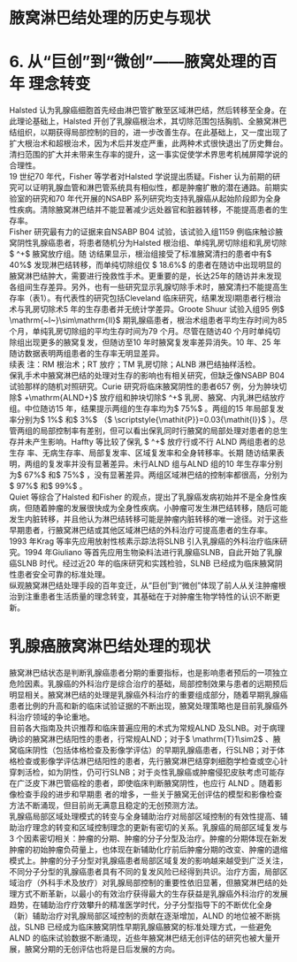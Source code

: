 # 腋窝淋巴结处理的历史与现状  
# 6. 从“巨创”到“微创”——腋窝处理的百年 理念转变  
Halsted 认为乳腺癌细胞首先经由淋巴管扩散至区域淋巴结，然后转移至全身。在此理论基础上，Halsted 开创了乳腺癌根治术，其切除范围包括胸肌、全腋窝淋巴结组织，以期获得局部控制的目的，进一步改善生存。在此基础上，又一度出现了扩大根治术和超根治术，因为术后并发症严重，此两种术式很快退出了历史舞台。清扫范围的扩大并未带来生存率的提升，这一事实促使学术界思考机械屏障学说的合理性。  
19 世纪70 年代，Fisher 等学者对Halsted 学说提出质疑。Fisher 认为前期的研究可以证明乳腺血管和淋巴管系统具有相似性，都是肿瘤扩散的潜在通路。前期实验室的研究和70 年代开展的NSABP 系列研究均支持乳腺癌从起始阶段即为全身性疾病。清除腋窝淋巴结并不能显著减少远处器官和脏器转移，不能提高患者的生存率。  
Fisher 研究最有力的证据来自NSABP B04 试验，该试验入组1159 例临床触诊腋窝阴性乳腺癌患者，将患者随机分为Halsted  根治组、单纯乳房切除组和乳房切除 $ ^+$   腋窝放疗组。随 访结果显示，根治组接受了标准腋窝清扫的患者中有$ 40\%$  发现淋巴结转移，而单纯切除组仅 $ 18.6\%$   的患者在随访中出现明显的 腋窝淋巴结肿大，需要进行挽救性手术。更重要的是，长达25年的随访并未发现各组间生存差异。另外，也有一些研究显示乳腺切除手术时，腋窝清扫不能提高生存率（表1）。有代表性的研究包括Cleveland 临床研究，结果发现Ⅰ期患者行根治术与乳房切除术5 年的生存患者并无统计学差异。Groote Shuur 试验入组95 例$ \mathrm{~I~}\sim\mathrm{II}$    期乳腺癌患者，根治术组患者平均生存时间为85个月，单纯乳房切除组的平均生存时间为79 个月。尽管在随访40 个月时单纯切除组出现更多的腋窝复发，但随访至10 年时腋窝复发率差异消失。10 年、25 年随访数据表明两组患者的生存率无明显差异。  
续表
注：RM 根治术；RT 放疗；TM 乳房切除；ALNB 淋巴结抽样活检。  
保乳手术中腋窝淋巴结的处理对生存的影响也有相关研究，但缺乏像NSABP B04 试验那样的随机对照研究。Curie 研究将临床腋窝阴性的患者657 例，分为肿块切除$ +\mathrm{ALND+}$     放疗组和肿块切除$ ^+$  乳房、腋窝、内乳淋巴结放疗组。中位随访15 年，结果提示两组的生存率均为$ 75\%$ 。两组的15 年局部复发率分别为$ 1\%$  和$ 3\%$ （$ \scriptstyle{\mathit{P}}=0.03{\mathit{I}}$    ）。尽管两组的局部控制率有差别，但可以看出保乳同时行腋窝的局部处理对患者的总生存并未产生影响。Haffty  等比较了保乳 $ ^+$   放疗行或不行 ALND  两组患者的总生存 率、无病生存率、局部复发率、区域复发率和全身转移率。长期 随访结果表明，两组的复发率并没有显著差异。未行ALND 组与ALND 组的10 年生存率分别为$ 67\%$  和$ 75\%$ ，没有显著差异。两组区域淋巴结的控制率都很高，分别为$ 97\%$  和$ 99\%$ 。  
Quiet 等综合了Halsted 和Fisher 的观点，提出了乳腺癌发病初始并不是全身性疾病，但随着肿瘤的发展很快成为全身性疾病。小肿瘤可发生淋巴结转移，随后可能发生内脏转移，并且他认为淋巴结转移可能是肿瘤内脏转移的唯一途径。对于这些早期患者，行腋窝淋巴结或其他区域淋巴结的外科治疗可提高患者的生存率。  
1993 年Krag 等率先应用放射性核素示踪法将SLNB 引入乳腺癌的外科治疗临床研究。1994 年Giuliano 等首先应用生物染料法进行乳腺癌SLNB，自此开始了乳腺癌SLNB 时代。经过近20 年的临床研究和实践检验，SLNB 已经成为临床腋窝阴性患者安全可靠的标准处理。  
纵观腋窝淋巴结处理手段的百年变迁，从“巨创”到“微创”体现了前人从关注肿瘤根治到注重患者生活质量的理念转变，其基础在于对肿瘤生物学特性的认识不断更新。  
#  乳腺癌腋窝淋巴结处理的现状  
腋窝淋巴结状态是判断乳腺癌患者分期的重要指标，也是影响患者预后的一项独立危险因素。乳腺癌的外科治疗是综合治疗的基础，局部控制效果与患者的远期预后明显相关。腋窝淋巴结的处理是乳腺癌外科治疗的重要组成部分，随着早期乳腺癌患者比例的升高和新的临床试验证据的不断出现，腋窝处理策略也是目前乳腺癌外科治疗领域的争论重地。  
目前各大指南及共识推荐和临床普遍应用的术式为常规ALND 及SLNB。对于病理确诊的腋窝淋巴结阳性的患者，行常规ALND；对于$ \mathrm{T}1\sim2$ 、腋窝临床阴性（包括体格检查及影像学评估）的早期乳腺癌患者，行SLNB；对于体格检查或影像学评估淋巴结阳性的患者，先行腋窝淋巴结穿刺细胞学检查或空心针穿刺活检，如为阴性，仍可行SLNB；对于炎性乳腺癌或肿瘤侵犯皮肤考虑可能存在广泛皮下淋巴管癌栓的患者，即使临床判断腋窝阴性，也应行 ALND 。随着影像检查手段的进步和早期患 者的增多，一些关于腋窝无创评估的模型和影像检查方法不断涌现，但目前尚无满意且稳定的无创预测方法。  
乳腺癌局部区域处理模式的转变与全身辅助治疗对局部区域控制的有效性提高、辅助治疗理念的转变和区域控制理念的更新有密切的关系。乳腺癌的局部区域复发与3 个因素密切相关：肿瘤的分期、肿瘤的分子分型及治疗。肿瘤的分期体现在新发肿瘤的初始肿瘤负荷量上，也体现在新辅助化疗前后肿瘤分期的改变、肿瘤的退缩模式上。肿瘤的分子分型对乳腺癌患者局部区域复发的影响越来越受到广泛关注，不同分子分型的乳腺癌患者具有不同的复发风险已经得到共识。治疗方面，局部区域治疗（外科手术及放疗）对乳腺局部控制的重要性依旧显著，但腋窝淋巴结的处理方式不断革新，以最小的有效治疗获得最大的生存获益是乳腺癌外科治疗的发展趋势，在辅助治疗疗效攀升的精准医学时代，分子分型指导下的不断优化全身（新）辅助治疗对乳腺局部区域控制的贡献在逐渐增加，ALND 的地位被不断挑战，SLNB 已经成为临床腋窝阴性早期乳腺癌腋窝的标准处理方式，一些避免ALND 的临床试验数据不断涌现，近些年腋窝淋巴结无创评估的研究也被大量开展，腋窝分期的无创评估也将是日后发展的方向。  